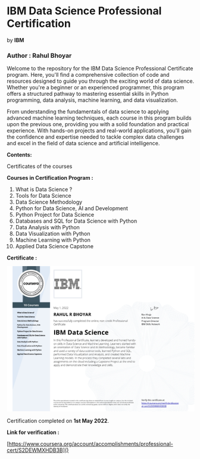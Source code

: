 # IBM Data Science Professional Certification

by **IBM**

### Author : Rahul Bhoyar

Welcome to the repository for the IBM Data Science Professional Certificate program. Here, you'll find a comprehensive collection of code and resources designed to guide you through the exciting world of data science. Whether you're a beginner or an experienced programmer, this program offers a structured pathway to mastering essential skills in Python programming, data analysis, machine learning, and data visualization.

From understanding the fundamentals of data science to applying advanced machine learning techniques, each course in this program builds upon the previous one, providing you with a solid foundation and practical experience. With hands-on projects and real-world applications, you'll gain the confidence and expertise needed to tackle complex data challenges and excel in the field of data science and artificial intelligence.



**Contents:**

Certificates of the courses

**Courses in Certification Program :**

1. What is Data Science ?
2. Tools for Data Science
3. Data Science Methodology
4. Python for Data Science, AI and Development
5. Python Project for Data Science
6. Databases and SQL for Data Science with Python
7. Data Analysis with Python
8. Data Visualization with Python
9. Machine Learning with Python
10. Applied Data Science Capstone

**Certificate :**

![Sample Image](specialisation_certificate/IBM_Data_Science_Proffessional_Certificate.jpg)

Certification completed on **1st May 2022**.

**Link for verification :**

[https://www.coursera.org/account/accomplishments/professional-cert/S2DEWMXHDB3B]()
